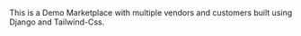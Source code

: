 This is a Demo Marketplace with multiple vendors and customers built using Django and Tailwind-Css.
